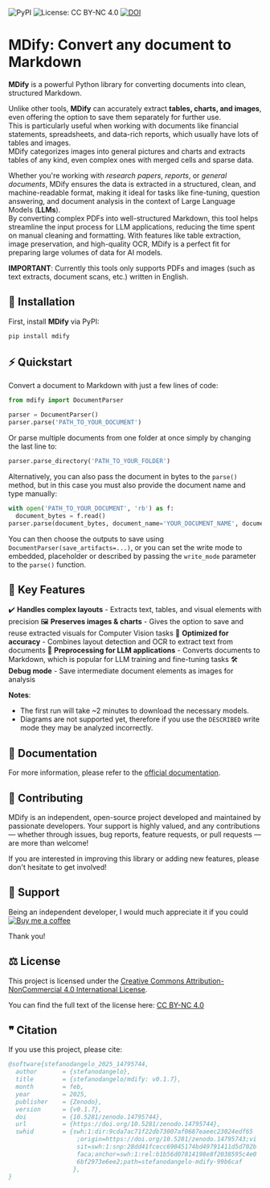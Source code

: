 ![PyPI](https://img.shields.io/pypi/v/mdify?color=blue)
![License: CC BY-NC 4.0](https://img.shields.io/badge/License-CC%20BY%20NC%204.0-lightgrey)
[![DOI](https://zenodo.org/badge/DOI/10.5281/zenodo.14795744.svg)](https://doi.org/10.5281/zenodo.14795744)

# MDify: Convert any document to Markdown  

**MDify** is a powerful Python library for converting documents into clean, structured Markdown.

Unlike other tools, **MDify** can accurately extract **tables, charts, and images**, even offering the option to save them separately for further use. \
This is particularly useful when working with documents like financial statements, spreadsheets, and data-rich reports, which usually have lots of tables and images. \
MDify categorizes images into general pictures and charts and extracts tables of any kind, even complex ones with merged cells and sparse data.

Whether you're working with *research papers*, *reports*, or *general documents*, MDify ensures the data is extracted in a structured, clean, and machine-readable format, making it ideal for tasks like fine-tuning, question answering, and document analysis in the context of Large Language Models (**LLMs**). \
By converting complex PDFs into well-structured Markdown, this tool helps streamline the input process for LLM applications, reducing the time spent on manual cleaning and formatting. With features like table extraction, image preservation, and high-quality OCR, MDify is a perfect fit for preparing large volumes of data for AI models.

**IMPORTANT**: Currently this tools only supports PDFs and images (such as text extracts, document scans, etc.) written in English.

## 🚀 Installation  
First, install **MDify** via PyPI:  

```sh
pip install mdify
```


## ⚡ Quickstart  
Convert a document to Markdown with just a few lines of code:
```python
from mdify import DocumentParser

parser = DocumentParser()
parser.parse('PATH_TO_YOUR_DOCUMENT')
```

Or parse multiple documents from one folder at once simply by changing the last line to:
```python
parser.parse_directory('PATH_TO_YOUR_FOLDER')
```

Alternatively, you can also pass the document in bytes to the `parse()` method, but in this case you must also provide the document name and type manually:
```python
with open('PATH_TO_YOUR_DOCUMENT', 'rb') as f:
  document_bytes = f.read()
parser.parse(document_bytes, document_name='YOUR_DOCUMENT_NAME', document_type='pdf')
```

You can then choose the outputs to save using `DocumentParser(save_artifacts=...)`, or you can set the write mode to embedded, placeholder or described by passing the `write_mode` parameter to the `parse()` function.


## 🔹 Key Features  
✔️ **Handles complex layouts** - Extracts text, tables, and visual elements with precision
🖼️ **Preserves images & charts** - Gives the option to save and reuse extracted visuals for Computer Vision tasks
🎯 **Optimized for accuracy** - Combines layout detection and OCR to extract text from documents
🤖 **Preprocessing for LLM applications** - Converts documents to Markdown, which is popular for LLM training and fine-tuning tasks
🛠️ **Debug mode** - Save intermediate document elements as images for analysis

**Notes**:
- The first run will take ~2 minutes to download the necessary models.
- Diagrams are not supported yet, therefore if you use the `DESCRIBED` write mode they may be analyzed incorrectly.


## 📄 Documentation
For more information, please refer to the [official documentation](https://stefanodangelo.github.io/mdify/).


## 🤝 Contributing
MDify is an independent, open-source project developed and maintained by passionate developers. Your support is highly valued, and any contributions — whether through issues, bug reports, feature requests, or pull requests — are more than welcome!

If you are interested in improving this library or adding new features, please don't hesitate to get involved!


## 💖 Support
Being an independent developer, I would much appreciate it if you could\
[![Buy me a coffee](https://img.buymeacoffee.com/button-api/?text=buy%20me%20a%20coffee&emoji="☕"&slug=stefanodangelo&button_colour=FF5F5F&font_colour=ffffff&font_family=Lato&outline_colour=000000&coffee_colour=FFDD00)](https://www.buymeacoffee.com/stefanodangelo)


Thank you!

## ⚖️ License
This project is licensed under the [Creative Commons Attribution-NonCommercial 4.0 International License](LICENSE).

You can find the full text of the license here: [CC BY-NC 4.0](https://creativecommons.org/licenses/by-nc/4.0/legalcode)


## ❞ Citation
If you use this project, please cite:

```bibtex
@software{stefanodangelo_2025_14795744,
  author       = {stefanodangelo},
  title        = {stefanodangelo/mdify: v0.1.7},
  month        = feb,
  year         = 2025,
  publisher    = {Zenodo},
  version      = {v0.1.7},
  doi          = {10.5281/zenodo.14795744},
  url          = {https://doi.org/10.5281/zenodo.14795744},
  swhid        = {swh:1:dir:9cda7ac71f22db73007af0687eaeec23024edf65
                   ;origin=https://doi.org/10.5281/zenodo.14795743;vi
                   sit=swh:1:snp:28dd41fcecc69045174bd49791411d5d702b
                   faca;anchor=swh:1:rel:b1b56d07814198e8f2038595c4e0
                   6bf2973e6ee2;path=stefanodangelo-mdify-99b6caf
                  },
}
```